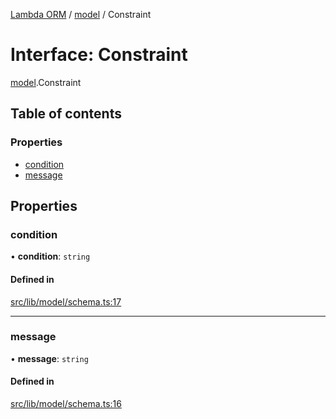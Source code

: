 [Lambda ORM](../README.md) / [model](../modules/model.md) / Constraint

# Interface: Constraint

[model](../modules/model.md).Constraint

## Table of contents

### Properties

- [condition](model.Constraint.md#condition)
- [message](model.Constraint.md#message)

## Properties

### condition

• **condition**: `string`

#### Defined in

[src/lib/model/schema.ts:17](https://github.com/FlavioLionelRita/lambdaorm/blob/15e828d/src/lib/model/schema.ts#L17)

___

### message

• **message**: `string`

#### Defined in

[src/lib/model/schema.ts:16](https://github.com/FlavioLionelRita/lambdaorm/blob/15e828d/src/lib/model/schema.ts#L16)
